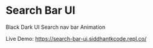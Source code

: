 # Search Bar UI
Black Dark UI Search nav bar Animation

Live Demo: https://search-bar-ui.siddhantkcode.repl.co/

